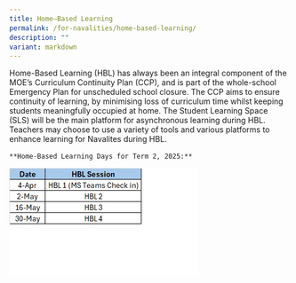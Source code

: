 ```yaml
---
title: Home–Based Learning
permalink: /for-navalities/home-based-learning/
description: ""
variant: markdown
---
```

<p>Home-Based Learning (HBL) has always been an integral component of the MOE’s Curriculum Continuity Plan (CCP), and is part of the whole-school Emergency Plan for unscheduled school closure. The CCP aims to ensure continuity of learning, by minimising loss of curriculum time whilst keeping students meaningfully occupied at home. The Student Learning Space (SLS) will be the main platform for asynchronous learning during HBL. Teachers may choose to use a variety of tools and various platforms to enhance learning for Navalites during HBL.&nbsp;
	
	**Home-Based Learning Days for Term 2, 2025:**
	
![](/images/HBL_Dates_Term_2.jpg)	

</p>
